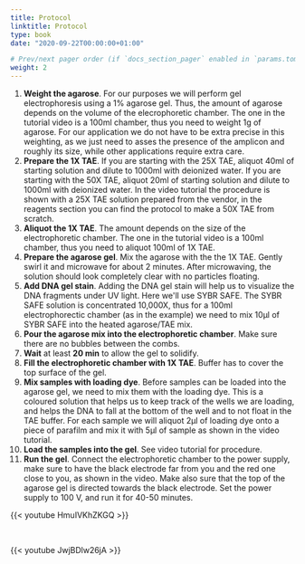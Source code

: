 ```yaml
---
title: Protocol
linktitle: Protocol
type: book
date: "2020-09-22T00:00:00+01:00"

# Prev/next pager order (if `docs_section_pager` enabled in `params.toml`)
weight: 2
---
```




1. **Weight the agarose**. For our purposes we will perform gel electrophoresis using a 1% agarose gel. Thus, the amount of agarose depends on the volume of the elecrophoretic chamber. The one in the tutorial video is a 100ml chamber, thus you need to weight 1g of agarose. For our application we do not have to be extra precise in this weighting, as we just need to asses the presence of the amplicon and roughly its size, while other applications require extra care.
2. **Prepare the 1X TAE**. If you are starting with the 25X TAE, aliquot 40ml of starting solution and dilute to 1000ml with deionized water. If you are starting with the 50X TAE, aliquot 20ml of starting solution and dilute to 1000ml with deionized water. In the video tutorial the procedure is shown with a 25X TAE solution prepared from the vendor, in the reagents section you can find the protocol to make a 50X TAE from scratch.
3. **Aliquot the 1X TAE**. The amount depends on the size of the electrophoretic chamber. The one in the tutorial video is a 100ml chamber, thus you need to aliquot 100ml of 1X TAE.
4. **Prepare the agarose gel**. Mix the agarose with the the 1X TAE. Gently swirl it and microwave for about 2 minutes. After microwaving, the solution should look completely clear with no particles floating. 
5. **Add DNA gel stain**. Adding the DNA gel stain will help us to visualize the DNA fragments under UV light. Here we'll use SYBR SAFE. The SYBR SAFE solution is concentrated 10,000X, thus for a 100ml electrophorectic chamber (as in the example) we need to mix 10µl of SYBR SAFE into the heated agarose/TAE mix.
6. **Pour the agarose mix into the electrophoretic chamber**. Make sure there are no bubbles between the combs.
7. **Wait** at least **20 min** to allow the gel to solidify.
8. **Fill the electrophoretic chamber with 1X TAE**. Buffer has to cover the top surface of the gel.
9. **Mix samples with loading dye**. Before samples can be loaded into the agarose gel, we need to mix them with the loading dye. This is a coloured solution that helps us to keep track of the wells we are loading, and helps the DNA to fall at the bottom of the well and to not float in the TAE buffer. For each sample we will aliquot 2µl of loading dye onto a piece of parafilm and mix it with 5µl of sample as shown in the video tutorial.
10. **Load the samples into the gel**. See video tutorial for procedure.
11. **Run the gel**. Connect the electrophoretic chamber to the power supply, make sure to have the black electrode far from you and the red one close to you, as shown in the video. Make also sure that the top of the agarose gel is directed towards the black electrode. Set the power supply to 100 V, and run it for 40-50 minutes.

{{< youtube HmuIVKhZKGQ >}}

<br/>

{{< youtube JwjBDlw26jA >}}
